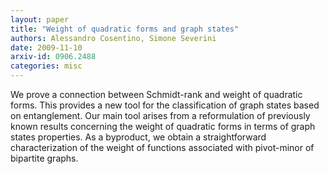 ```yaml
---
layout: paper
title: "Weight of quadratic forms and graph states"
authors: Alessandro Cosentino, Simone Severini
date: 2009-11-10
arxiv-id: 0906.2488
categories: misc
---
```


We prove a connection between Schmidt-rank and weight of quadratic forms. This provides a new tool for the classification of graph states based on entanglement. Our main tool arises from a reformulation of previously known results concerning the weight of quadratic forms in terms of graph states properties. As a byproduct, we obtain a straightforward characterization of the weight of functions associated with pivot-minor of bipartite graphs.